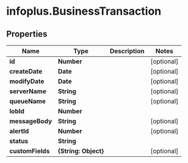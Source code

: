 # infoplus.BusinessTransaction

## Properties
Name | Type | Description | Notes
------------ | ------------- | ------------- | -------------
**id** | **Number** |  | [optional] 
**createDate** | **Date** |  | [optional] 
**modifyDate** | **Date** |  | [optional] 
**serverName** | **String** |  | [optional] 
**queueName** | **String** |  | [optional] 
**lobId** | **Number** |  | 
**messageBody** | **String** |  | [optional] 
**alertId** | **Number** |  | [optional] 
**status** | **String** |  | 
**customFields** | **{String: Object}** |  | [optional] 



